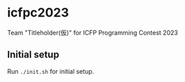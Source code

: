 # icfpc2023
Team "Titleholder(仮)" for ICFP Programming Contest 2023

## Initial setup

Run `./init.sh` for initial setup.
